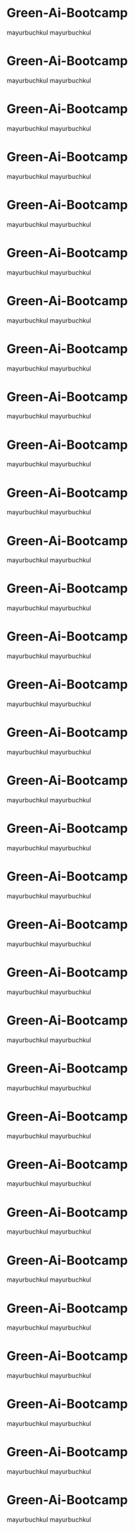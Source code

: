 # Green-Ai-Bootcamp

mayurbuchkul
mayurbuchkul
# Green-Ai-Bootcamp

mayurbuchkul
mayurbuchkul
# Green-Ai-Bootcamp

mayurbuchkul
mayurbuchkul
# Green-Ai-Bootcamp

mayurbuchkul
mayurbuchkul
# Green-Ai-Bootcamp

mayurbuchkul
mayurbuchkul
# Green-Ai-Bootcamp

mayurbuchkul
mayurbuchkul
# Green-Ai-Bootcamp

mayurbuchkul
mayurbuchkul
# Green-Ai-Bootcamp

mayurbuchkul
mayurbuchkul
# Green-Ai-Bootcamp

mayurbuchkul
mayurbuchkul
# Green-Ai-Bootcamp

mayurbuchkul
mayurbuchkul
# Green-Ai-Bootcamp

mayurbuchkul
mayurbuchkul
# Green-Ai-Bootcamp

mayurbuchkul
mayurbuchkul
# Green-Ai-Bootcamp

mayurbuchkul
mayurbuchkul
# Green-Ai-Bootcamp

mayurbuchkul
mayurbuchkul
# Green-Ai-Bootcamp

mayurbuchkul
mayurbuchkul
# Green-Ai-Bootcamp

mayurbuchkul
mayurbuchkul
# Green-Ai-Bootcamp

mayurbuchkul
mayurbuchkul
# Green-Ai-Bootcamp

mayurbuchkul
mayurbuchkul
# Green-Ai-Bootcamp

mayurbuchkul
mayurbuchkul
# Green-Ai-Bootcamp

mayurbuchkul
mayurbuchkul
# Green-Ai-Bootcamp

mayurbuchkul
mayurbuchkul
# Green-Ai-Bootcamp

mayurbuchkul
mayurbuchkul
# Green-Ai-Bootcamp

mayurbuchkul
mayurbuchkul
# Green-Ai-Bootcamp

mayurbuchkul
mayurbuchkul
# Green-Ai-Bootcamp

mayurbuchkul
mayurbuchkul
# Green-Ai-Bootcamp

mayurbuchkul
mayurbuchkul
# Green-Ai-Bootcamp

mayurbuchkul
mayurbuchkul
# Green-Ai-Bootcamp

mayurbuchkul
mayurbuchkul
# Green-Ai-Bootcamp

mayurbuchkul
mayurbuchkul
# Green-Ai-Bootcamp

mayurbuchkul
mayurbuchkul
# Green-Ai-Bootcamp

mayurbuchkul
mayurbuchkul
# Green-Ai-Bootcamp

mayurbuchkul
mayurbuchkul
